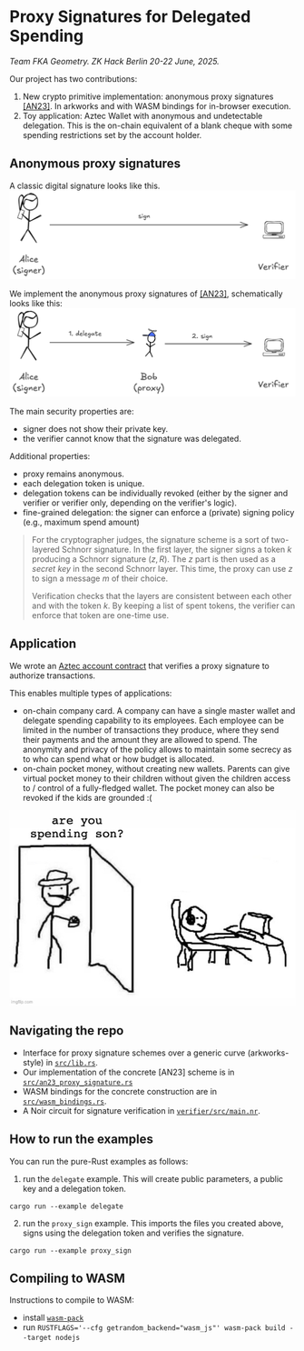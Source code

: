 # Proxy Signatures for Delegated Spending

*Team FKA Geometry. ZK Hack Berlin 20-22 June, 2025.*

Our project has two contributions:
1. New crypto primitive implementation: anonymous proxy signatures [[AN23]](https://eprint.iacr.org/2023/833). In arkworks and with WASM bindings for in-browser execution.
2. Toy application: Aztec Wallet with anonymous and undetectable delegation. This is the on-chain equivalent of a blank cheque with some spending restrictions set by the account holder.


## Anonymous proxy signatures

A classic digital signature looks like this.
![image](https://github.com/therealyingtong/schnorr-tokens/blob/main/readme_diagrams/signature.png?raw=true)

We implement the anonymous proxy signatures of [[AN23]](https://eprint.iacr.org/2023/833), schematically looks like this:
![image](https://github.com/therealyingtong/schnorr-tokens/blob/main/readme_diagrams/delegated_signature.png?raw=true)

The main security properties are:
- signer does not show their private key.
- the verifier cannot know that the signature was delegated.


Additional properties:
- proxy remains anonymous.
- each delegation token is unique.
- delegation tokens can be individually revoked (either by the signer and verifier or verifier only, depending on the verifier's logic).
- fine-grained delegation: the signer can enforce a (private) signing policy (e.g., maximum spend amount)

> For the cryptographer judges, the signature scheme is a sort of two-layered Schnorr signature. In the first layer, the signer signs a token $k$ producing a Schnorr signature $(z, R)$. The $z$ part is then used as a *secret key* in the second Schnorr layer. This time, the proxy can use $z$ to sign a message $m$ of their choice.
> 
> Verification checks that the layers are consistent between each other and with the token $k$. By keeping a list of spent tokens, the verifier can enforce that token are one-time use.

## Application

We wrote an [Aztec account contract](https://docs.aztec.network/developers/tutorials/codealong/contract_tutorials/write_accounts_contract) that verifies a proxy signature to authorize transactions.

This enables multiple types of applications:
- on-chain company card. A company can have a single master wallet and delegate spending capability to its employees. Each employee can be limited in the number of transactions they produce, where they send their payments and the amount they are allowed to spend. The anonymity and privacy of the policy allows to maintain some secrecy as to who can spend what or how budget is allocated.
- on-chain pocket money, without creating new wallets. Parents can give virtual pocket money to their children without given the children access to / control of a fully-fledged wallet. The pocket money can also be revoked if the kids are grounded :(

![image](https://github.com/therealyingtong/schnorr-tokens/blob/main/readme_diagrams/spending.jpg?raw=true)

## Navigating the repo

- Interface for proxy signature schemes over a generic curve (arkworks-style) in [`src/lib.rs`](https://github.com/therealyingtong/schnorr-tokens/blob/2807b045a88bdf2e961096d12dcb9ad361229a44/src/lib.rs#L24-L96).
- Our implementation of the concrete [AN23] scheme is in [`src/an23_proxy_signature.rs`](https://github.com/therealyingtong/schnorr-tokens/blob/2807b045a88bdf2e961096d12dcb9ad361229a44/src/an23_proxy_signature.rs#L15-L193)
- WASM bindings for the concrete construction are in [`src/wasm_bindings.rs`](https://github.com/therealyingtong/schnorr-tokens/blob/main/src/wasm_bindings.rs).
- A Noir circuit for signature verification in [`verifier/src/main.nr`](https://github.com/therealyingtong/schnorr-tokens/blob/main/verifier/src/main.nr).

## How to run the examples

You can run the pure-Rust examples as follows:
1. run the `delegate` example. This will create public parameters, a public key and a delegation token.
```shell
cargo run --example delegate    
```
2. run the `proxy_sign` example. This imports the files you created above, signs using the delegation token and verifies the signature.
```shell
cargo run --example proxy_sign    
```

## Compiling to WASM

Instructions to compile to WASM:
- install [`wasm-pack`](https://rustwasm.github.io/wasm-pack/installer/) 
- run `RUSTFLAGS='--cfg getrandom_backend="wasm_js"' wasm-pack build --target nodejs`